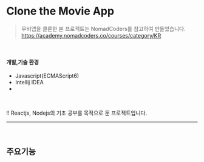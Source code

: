 # Clone the Movie App

> 무비앱을 클론한 본 프로젝트는 NomadCoders를 참고하여 만들었습니다.
> https://academy.nomadcoders.co/courses/category/KR

<br/>

#### 개발,기술 환경
- Javascript(ECMAScript6)
- Intellij IDEA
-

<br/>

!! Reactjs, Nodejs의 기초 공부를 목적으로 둔 프로젝트입니다.

---

<br/>

## 주요기능

<br/>

### 
